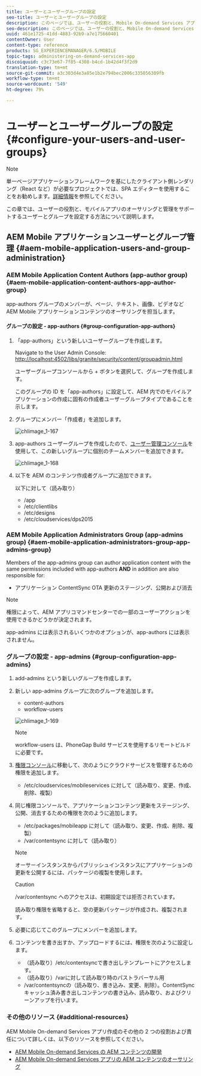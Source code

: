 ```yaml
---
title: ユーザーとユーザーグループの設定
seo-title: ユーザーとユーザーグループの設定
description: このページでは、ユーザーの役割と、Mobile On-demand Services アプリのオーサリングと管理に役立つようなユーザーとグループの設定方法について説明します。
seo-description: このページでは、ユーザーの役割と、Mobile On-demand Services アプリのオーサリングと管理に役立つようなユーザーとグループの設定方法について説明します。
uuid: 461e1725-41dd-4883-92b9-a7e175660401
contentOwner: User
content-type: reference
products: SG_EXPERIENCEMANAGER/6.5/MOBILE
topic-tags: administering-on-demand-services-app
discoiquuid: c3c73e67-7f85-4308-b4cd-1b42d4f3f2d9
translation-type: tm+mt
source-git-commit: a3c303d4e3a85e1b2e794bec2006c335056309fb
workflow-type: tm+mt
source-wordcount: '549'
ht-degree: 79%

---
```



# ユーザーとユーザーグループの設定 {#configure-your-users-and-user-groups}

>[!NOTE]
>
>単一ページアプリケーションフレームワークを基にしたクライアント側レンダリング（React など）が必要なプロジェクトでは、SPA エディターを使用することをお勧めします。[詳細情報](/help/sites-developing/spa-overview.md)を参照してください。

この章では、ユーザーの役割と、モバイルアプリのオーサリングと管理をサポートするユーザーとグループを設定する方法について説明します。

## AEM Mobile アプリケーションユーザーとグループ管理 {#aem-mobile-application-users-and-group-administration}

### AEM Mobile Application Content Authors (app-author group) {#aem-mobile-application-content-authors-app-author-group}

app-authors グループのメンバーが、ページ、テキスト、画像、ビデオなど AEM Mobile アプリケーションコンテンツのオーサリングを担当します。

#### グループの設定 - app-authors {#group-configuration-app-authors}

1. 「app-authors」という新しいユーザーグループを作成します。

   Navigate to the User Admin Console: [http://localhost:4502/libs/granite/security/content/groupadmin.html](http://localhost:4502/libs/granite/security/content/groupadmin.html)

   ユーザーグループコンソールから + ボタンを選択して、グループを作成します。

   このグループの ID を「app-authors」に設定して、AEM 内でのモバイルアプリケーションの作成に固有の作成者ユーザーグループタイプであることを示します。

1. グループにメンバー「作成者」を追加します。

   ![chlimage_1-167](assets/chlimage_1-167.png)

1. app-authors ユーザーグループを作成したので、[ユーザー管理コンソール](http://localhost:4502/libs/granite/security/content/useradmin.md)を使用して、この新しいグループに個別のチームメンバーを追加できます。

   ![chlimage_1-168](assets/chlimage_1-168.png)

1. 以下を AEM のコンテンツ作成者グループに追加できます。

   以下に対して（読み取り）

   * /app
   * /etc/clientlibs
   * /etc/designs
   * /etc/cloudservices/dps2015

### AEM Mobile Application Administrators Group (app-admins group) {#aem-mobile-application-administrators-group-app-admins-group}

Members of the app-admins group can author application content with the same permissions included with app-authors **AND** in addition are also responsible for:

* アプリケーション ContentSync OTA 更新のステージング、公開および消去

>[!NOTE]
>
>権限によって、AEM アプリコマンドセンターでの一部のユーザーアクションを使用できるかどうかが決定されます。
>
>app-admins には表示されるいくつかのオプションが、app-authors には表示されません。

### グループの設定 - app-admins {#group-configuration-app-admins}

1. add-admins という新しいグループを作成します。
1. 新しい app-admins グループに次のグループを追加します。

   * content-authors
   * workflow-users

   ![chlimage_1-169](assets/chlimage_1-169.png)

   >[!NOTE]
   >
   >workflow-users は、PhoneGap Build サービスを使用するリモートビルドに必要です。

1. [権限コンソール](http://localhost:4502/useradmin)に移動して、次のようにクラウドサービスを管理するための権限を追加します。

   * /etc/cloudservices/mobileservices に対して（読み取り、変更、作成、削除、複製）

1. 同じ権限コンソールで、アプリケーションコンテンツ更新をステージング、公開、消去するための権限を次のように追加します。

   * /etc/packages/mobileapp に対して（読み取り、変更、作成、削除、複製）
   * /var/contentsync に対して（読み取り）

   >[!NOTE]
   >
   >オーサーインスタンスからパブリッシュインスタンスにアプリケーションの更新を公開するには、パッケージの複製を使用します。

   >[!CAUTION]
   >
   >/var/contentsync へのアクセスは、初期設定では拒否されています。
   >
   >読み取り権限を省略すると、空の更新パッケージが作成され、複製されます。

1. 必要に応じてこのグループにメンバーを追加します。
1. コンテンツを書き出すか、アップロードするには、権限を次のように設定します。

   * （読み取り）/etc/contentsyncで書き出しテンプレートにアクセスします。
   * （読み取り）/varに対して読み取り時のパストラバーサル用
   * /var/contentsyncの（読み取り、書き込み、変更、削除）。ContentSyncキャッシュ済み書き出しコンテンツの書き込み、読み取り、およびクリーンアップを行います。

### その他のリソース {#additional-resources}

AEM Mobile On-demand Services アプリ作成のその他の 2 つの役割および責任について詳しくは、以下のリソースを参照してください。

* [AEM Mobile On-demand Services の AEM コンテンツの開発](/help/mobile/aem-mobile-on-demand.md)
* [AEM Mobile On-demand Services アプリの AEM コンテンツのオーサリング](/help/mobile/mobile-apps-ondemand.md)
